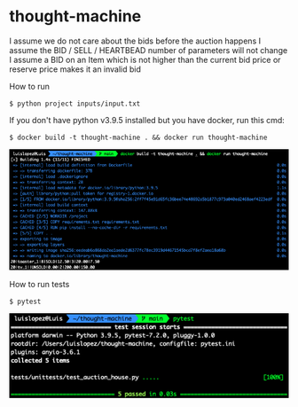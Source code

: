 # thought-machine



I assume we do not care about the bids before the auction happens
I assume the BID / SELL / HEARTBEAD number of parameters will not change
I assume a BID on an Item which is not higher than the current bid price or reserve price makes it an invalid bid


How to run 

```
$ python project inputs/input.txt
```

If you don't have python v3.9.5 installed but you have docker, run this cmd:

```
$ docker build -t thought-machine . && docker run thought-machine 
```

![docker](images/docker.png)

How to run tests

```
$ pytest
```

![pytest](images/pytest.png)
